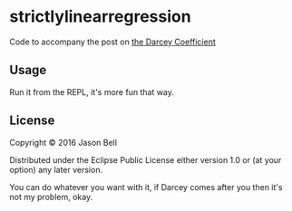# strictlylinearregression

Code to accompany the post on [the Darcey Coefficient](https://dataissexy.wordpress.com/2016/10/23/calculating-the-darcey-coefficient-part-4-live-testing-strictlycomedancing-clojure-linearregression/)

## Usage

Run it from the REPL, it's more fun that way.

## License

Copyright © 2016 Jason Bell

Distributed under the Eclipse Public License either version 1.0 or (at
your option) any later version.

You can do whatever you want with it, if Darcey comes after you then it's not my problem, okay.
